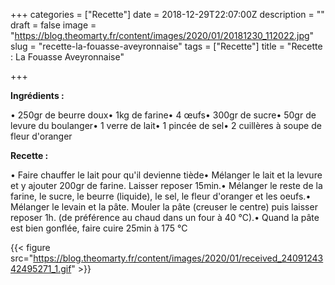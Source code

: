 +++
categories = ["Recette"]
date = 2018-12-29T22:07:00Z
description = ""
draft = false
image = "https://blog.theomarty.fr/content/images/2020/01/20181230_112022.jpg"
slug = "recette-la-fouasse-aveyronnaise"
tags = ["Recette"]
title = "Recette : La Fouasse Aveyronnaise"

+++


**Ingrédients :**

•  250gr de beurre doux• 1kg de farine• 4 œufs• 300gr de sucre• 50gr de levure du boulanger• 1 verre de lait• 1 pincée de sel• 2 cuillères à soupe de fleur d'oranger

**Recette :**

• Faire chauffer le lait pour qu'il devienne tiède• Mélanger le lait et la levure et y ajouter 200gr de farine. Laisser reposer 15min.• Mélanger le reste de la farine, le sucre, le beurre (liquide), le sel, le fleur d'oranger et les oeufs.• Mélanger le levain et la pâte. Mouler la pâte (creuser le centre) puis laisser reposer 1h. (de préférence au chaud dans un four à 40 °C).• Quand la pâte est bien gonflée, faire cuire 25min à 175 °C

{{< figure src="https://blog.theomarty.fr/content/images/2020/01/received_2409124342495271_1.gif" >}}



